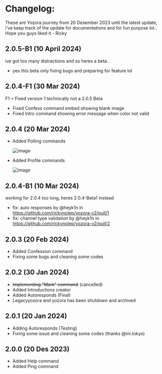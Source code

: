 # Changelog:
These are Yozora journey from 20 Desember 2023 until the latest update, i've keep track of the update for documentations and for fun purpose lol.. Hope you guys liked it - Ricky
## 2.0.5-B1 (10 April 2024)
ive got too many distractions and so heres a beta..

- yes this beta only fixing bugs and preparing for feature lol

## 2.0.4-F1 (30 Mar 2024)
F1 = Fixed version 1
technically not a 2.0.5 Beta

- Fixed Confess command embed showing blank image
- Fixed Intro command showing error message when color not valid

## 2.0.4 (20 Mar 2024)
- Added Polling commands

   ![image](https://github.com/rickynolep/yozora-v2/assets/94543253/646534b5-9672-4db0-95d9-0ea14b9abe3d)
- Added Profile commands

   ![image](https://github.com/rickynolep/yozora-v2/assets/94543253/9fb40495-8cf3-44f0-918e-9a62a31497ab)

## 2.0.4-B1 (10 Mar 2024)
working for 2.0.4 too long, heres 2.0.4-Beta1 instead

- fix: auto responses by @heyk1n in https://github.com/rickynolep/yozora-v2/pull/1
- fix: channel type validation by @heyk1n in https://github.com/rickynolep/yozora-v2/pull/2

## 2.0.3 (20 Feb 2024)
- Added Confession command
- Fixing some bugs and cleaning some codes

## 2.0.2 (30 Jan 2024)
- ~~Implementing "Mark" command~~ (cancelled)
- Added Introductions creator
- Added Autoresponds (Final)
- Legacyyozora and yozora has been shutdown and archived

## 2.0.1 (20 Jan 2024)
- Adding Autoresponds (Testing)
- Fixing some issue and cleaning some codes (thanks @ini.tokyo)

## 2.0.0 (20 Des 2023)
- Added Help command
- Added Ping command